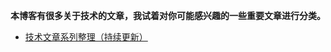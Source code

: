 **本博客有很多关于技术的文章，我试着对你可能感兴趣的一些重要文章进行分类。**

- [技术文章系列整理（持续更新）](https://zuozewei.blog.csdn.net/article/details/82911628)